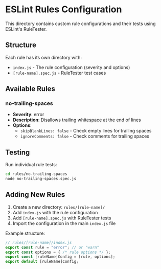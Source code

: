 # ESLint Rules Configuration

This directory contains custom rule configurations and their tests using ESLint's RuleTester.

## Structure

Each rule has its own directory with:
- `index.js` - The rule configuration (severity and options)
- `[rule-name].spec.js` - RuleTester test cases

## Available Rules

### no-trailing-spaces
- **Severity**: error
- **Description**: Disallows trailing whitespace at the end of lines
- **Options**: 
  - `skipBlankLines: false` - Check empty lines for trailing spaces
  - `ignoreComments: false` - Check comments for trailing spaces

## Testing

Run individual rule tests:
```bash
cd rules/no-trailing-spaces
node no-trailing-spaces.spec.js
```

## Adding New Rules

1. Create a new directory: `rules/[rule-name]/`
2. Add `index.js` with the rule configuration
3. Add `[rule-name].spec.js` with RuleTester tests
4. Import the configuration in the main `index.js` file

Example structure:
```javascript
// rules/[rule-name]/index.js
export const rule = "error"; // or "warn"
export const options = { /* rule options */ };
export const [ruleName]Config = [rule, options];
export default [ruleName]Config;
```